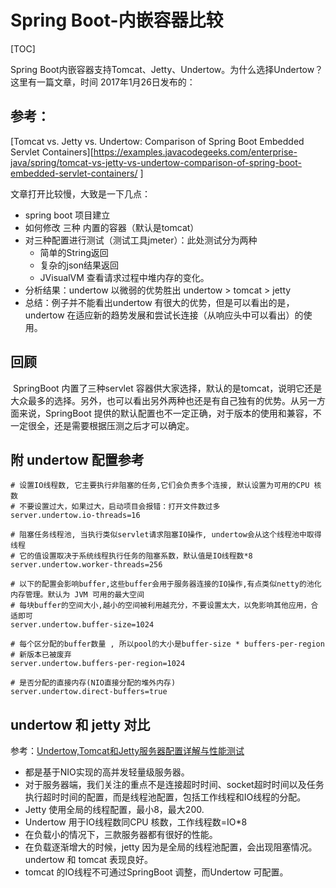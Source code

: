 # Spring Boot-内嵌容器比较

[TOC]

Spring Boot内嵌容器支持Tomcat、Jetty、Undertow。为什么选择Undertow？
这里有一篇文章，时间 2017年1月26日发布的： 

## 参考： 

[Tomcat vs. Jetty vs. Undertow: Comparison of Spring Boot Embedded Servlet Containers][https://examples.javacodegeeks.com/enterprise-java/spring/tomcat-vs-jetty-vs-undertow-comparison-of-spring-boot-embedded-servlet-containers/ ]

文章打开比较慢，大致是一下几点： 

- spring boot 项目建立
- 如何修改 三种 内置的容器（默认是tomcat）
- 对三种配置进行测试（测试工具jmeter）：此处测试分为两种
  - 简单的String返回
  - 复杂的json结果返回
  - JVisualVM 查看请求过程中堆内存的变化。
- 分析结果：undertow 以微弱的优势胜出 undertow > tomcat > jetty
- 总结：例子并不能看出undertow 有很大的优势，但是可以看出的是，undertow 在适应新的趋势发展和尝试长连接（从响应头中可以看出）的使用。

## 回顾

​	SpringBoot 内置了三种servlet 容器供大家选择，默认的是tomcat，说明它还是大众最多的选择。另外，也可以看出另外两种也还是有自己独有的优势。
​	从另一方面来说，SpringBoot 提供的默认配置也不一定正确，对于版本的使用和兼容，不一定很全，还是需要根据压测之后才可以确定。 

## 附 undertow 配置参考

```properties
# 设置IO线程数, 它主要执行非阻塞的任务,它们会负责多个连接, 默认设置为可用的CPU 核数
# 不要设置过大，如果过大，启动项目会报错：打开文件数过多
server.undertow.io-threads=16

# 阻塞任务线程池, 当执行类似servlet请求阻塞IO操作, undertow会从这个线程池中取得线程
# 它的值设置取决于系统线程执行任务的阻塞系数，默认值是IO线程数*8
server.undertow.worker-threads=256

# 以下的配置会影响buffer,这些buffer会用于服务器连接的IO操作,有点类似netty的池化内存管理。默认为 JVM 可用的最大空间
# 每块buffer的空间大小,越小的空间被利用越充分，不要设置太大，以免影响其他应用，合适即可
server.undertow.buffer-size=1024

# 每个区分配的buffer数量 , 所以pool的大小是buffer-size * buffers-per-region
# 新版本已被废弃
server.undertow.buffers-per-region=1024

# 是否分配的直接内存(NIO直接分配的堆外内存)
server.undertow.direct-buffers=true
```

## undertow 和 jetty 对比

参考：[Undertow,Tomcat和Jetty服务器配置详解与性能测试](https://www.cnblogs.com/maybo/p/7784687.html)

- 都是基于NIO实现的高并发轻量级服务器。
- 对于服务器端，我们关注的重点不是连接超时时间、socket超时时间以及任务执行超时时间的配置，而是线程池配置，包括工作线程和IO线程的分配。
- Jetty 使用全局的线程配置，最小8，最大200.
- Undertow 用于IO线程数同CPU 核数，工作线程数=IO*8
- 在负载小的情况下，三款服务器都有很好的性能。
- 在负载逐渐增大的时候，jetty 因为是全局的线程池配置，会出现阻塞情况。undertow 和 tomcat 表现良好。
- tomcat 的IO线程不可通过SpringBoot 调整，而Undertow 可配置。